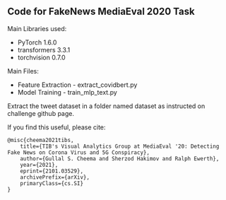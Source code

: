 ## Code for FakeNews MediaEval 2020 Task

Main Libraries used: 
- PyTorch 1.6.0
- transformers 3.3.1
- torchvision 0.7.0

Main Files: 
- Feature Extraction - extract_covidbert.py
- Model Training - train_mlp_text.py

Extract the tweet dataset in a folder named dataset as instructed on challenge github page.

If you find this useful, please cite:
```
@misc{cheema2021tibs,
    title={TIB's Visual Analytics Group at MediaEval '20: Detecting Fake News on Corona Virus and 5G Conspiracy},
    author={Gullal S. Cheema and Sherzod Hakimov and Ralph Ewerth},
    year={2021},
    eprint={2101.03529},
    archivePrefix={arXiv},
    primaryClass={cs.SI}
}
```
